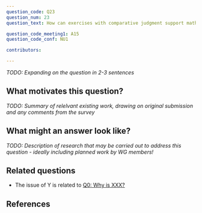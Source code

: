 ```yaml
---
question_code: Q23 
question_num: 23 
question_text: How can exercises with comparative judgment support mathematical learning? 

question_code_meeting1: A15 
question_code_conf: NU1 

contributors: 

---
```

*TODO: Expanding on the question in 2-3 sentences*

## What motivates this question?

*TODO: Summary of relelvant existing work, drawing on original submission and any comments from the survey*

## What might an answer look like?

*TODO: Description of research that may be carried out to address this question - ideally including planned work by WG members!*

## Related questions

* The issue of Y is related to [Q0: Why is XXX?](Q0)

## References
